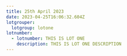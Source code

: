 ```yaml
---
title: 25th April 2023
date: 2023-04-25T16:06:32.604Z
lotgrouper:
  lotgroup: lotone
lotnumber:
  - lotnumber: THIS IS LOT ONE
    description: THIS IS LOT ONE DESCRIPTION
---
```

